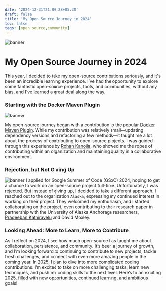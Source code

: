 ```yaml
---
date: '2024-12-31T21:00:28+05:30'
draft: false
title: 'My Open Source Journey in 2024'
toc: false
tags: [open source,community]
---
```

<meta property="og:image" content="https://pbs.twimg.com/profile_images/1912373522057355264/CewVNmln_400x400.jpg">
<meta name="twitter:image" content="https://pbs.twimg.com/profile_images/1912373522057355264/CewVNmln_400x400.jpg">

![banner](https://images.pexels.com/photos/2041638/pexels-photo-2041638.jpeg?auto=compress&cs=tinysrgb&w=1260&h=750&dpr=1)
# My Open Source Journey in 2024

This year, I decided to take my open-source contributions seriously, and it's been an incredible learning experience. I’ve had the opportunity to explore some fantastic open-source projects, tools, and communities, without any bias, and I’ve learned a great deal along the way.

### Starting with the Docker Maven Plugin
![banner](https://images.pexels.com/photos/1250452/pexels-photo-1250452.jpeg?auto=compress&cs=tinysrgb&w=1260&h=750&dpr=1)

My open-source journey began with a contribution to the popular [Docker Maven Plugin](https://github.com/fabric8io/docker-maven-plugin). While my contribution was relatively small—updating dependency versions and refactoring a few methods—it taught me a lot about the process of contributing to open-source projects. I was guided through this experience by [Rohan Kanojia](https://github.com/rohanKanojia), who showed me the ropes of contributing within an organization and maintaining quality in a collaborative environment.

### Rejection, but Not Giving Up
![banner](https://images.pexels.com/photos/8386683/pexels-photo-8386683.jpeg?auto=compress&cs=tinysrgb&w=1260&h=750&dpr=1)
I applied for Google Summer of Code (GSoC) 2024, hoping to get a chance to work on an open-source project full-time. Unfortunately, I was rejected. But instead of giving up, I decided to take a different approach. I reached out to the organization `Alaska`, expressing my continued interest in working on their project. They welcomed my enthusiasm, and I started collaborating on the project, even contributing to their research paper in partnership with the University of Alaska Anchorage researchers, [Pradeeban Kathiravelu](https://github.com/pradeeban) and David Moxley.

<!-- ### A Big Milestone: Presenting at IEEE CCECE

The hard work paid off! I am now a first author on a research paper that will be presenting at the IEEE Canadian Conference on Electrical and Computer Engineering (CCECE) 2025. This is a huge milestone for me, and I’m excited to share our findings with the community.
-->

### Looking Ahead: More to Learn, More to Contribute 
As I reflect on 2024, I see how much open-source has taught me about collaboration, persistence, and community. It’s been a journey of growth, and I’m looking forward to continuing to contribute to new projects, tackle fresh challenges, and connect with even more amazing people in the coming year. 
In 2025, I plan to dive into more complicated coding contributions. I’m excited to take on more challenging tasks, learn new techniques, and push my coding skills to the next level. Here’s to an exciting 2025, filled with new opportunities, continued learning, and ambitious goals!
